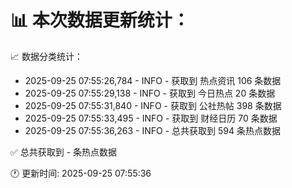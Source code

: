 📊 本次数据更新统计：
==========================

📈 数据分类统计：
- 2025-09-25 07:55:26,784 - INFO - 获取到 热点资讯 106 条数据
- 2025-09-25 07:55:29,138 - INFO - 获取到 今日热点 20 条数据
- 2025-09-25 07:55:31,840 - INFO - 获取到 公社热帖 398 条数据
- 2025-09-25 07:55:33,495 - INFO - 获取到 财经日历 70 条数据
- 2025-09-25 07:55:36,263 - INFO - 总共获取到 594 条热点数据

✅ 总共获取到 - 条热点数据

🕐 更新时间: 2025-09-25 07:55:36
